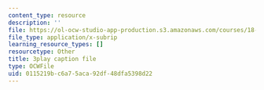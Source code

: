 ```yaml
---
content_type: resource
description: ''
file: https://ol-ocw-studio-app-production.s3.amazonaws.com/courses/18-065-matrix-methods-in-data-analysis-signal-processing-and-machine-learning-spring-2018/0115219bc6a75aca92df48dfa5398d22_2K7CvGnebO0.vtt
file_type: application/x-subrip
learning_resource_types: []
resourcetype: Other
title: 3play caption file
type: OCWFile
uid: 0115219b-c6a7-5aca-92df-48dfa5398d22
---
```


